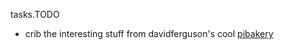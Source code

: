 tasks.TODO

- crib the interesting stuff from davidferguson's cool [pibakery](https://github.com/davidferguson/pibakery)

